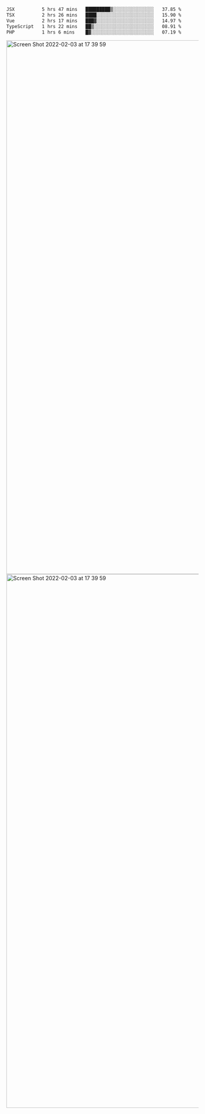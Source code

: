 <!--START_SECTION:waka-->

```txt
JSX          5 hrs 47 mins   █████████▒░░░░░░░░░░░░░░░   37.85 %
TSX          2 hrs 26 mins   ████░░░░░░░░░░░░░░░░░░░░░   15.90 %
Vue          2 hrs 17 mins   ███▓░░░░░░░░░░░░░░░░░░░░░   14.97 %
TypeScript   1 hrs 22 mins   ██▒░░░░░░░░░░░░░░░░░░░░░░   08.91 %
PHP          1 hrs 6 mins    █▓░░░░░░░░░░░░░░░░░░░░░░░   07.19 %
```

<!--END_SECTION:waka-->

<img width="1400" alt="Screen Shot 2022-02-03 at 17 39 59" src="https://user-images.githubusercontent.com/45716542/152387304-f2b60485-53a6-4f4b-a818-5cefb1b0c0ae.png">
<img width="1400" alt="Screen Shot 2022-02-03 at 17 39 59" src="https://user-images.githubusercontent.com/45716542/152387273-ea5cdf21-2a45-44da-8bef-00c1763b1d42.png">
